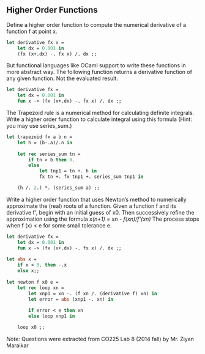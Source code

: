 **Higher Order Functions**
-----
Define a higher order function to compute the numerical derivative of a function f at point x.
```ocaml
let derivative fx x = 
	let dx = 0.001 in 
	(fx (x+.dx) -. fx x) /. dx ;;
```

But functional languages like OCaml support to write these functions in more abstract way. 
The following function returns a derivative function of any given function. Not the evaluated result.
```ocaml
let derivative fx =
	let dx = 0.001 in
	fun x -> (fx (x+.dx) -. fx x) /. dx ;;
```

The Trapezoid rule is a numerical method for calculating definite integrals.
Write a higher order function to calculate integral using this formula (Hint: you may use series_sum.)

```ocaml
let trapezoid fx a b n =
	let h = (b-.a)/.n in
	
	let rec series_sum tn =
		if tn > b then 0.
		else 
			let tnp1 = tn +. h in
			fx tn +. fx tnp1 +. series_sum tnp1 in

    (h /. 2.) *. (series_sum a) ;;
```
Write a higher order function that uses Newton’s method to numerically approximate the (real) roots of a function. Given a function f and its derivative f', begin with an initial guess of x0. Then successively refine the approximation using the formula
*x(n+1) = xn - f(xn)/f'(xn)*
The process stops when f (x) < e for some small tolerance e.
```ocaml
let derivative fx =
	let dx = 0.001 in
	fun x -> (fx (x+.dx) -. fx x) /. dx ;;
	
let abs x = 
	if x < 0. then -.x
	else x;;
 
let newton f x0 e = 
	let rec loop xn = 
		let xnp1 = xn -. (f xn /. (derivative f) xn) in
		let error = abs (xnp1 -. xn) in
		
		if error < e then xn
		else loop xnp1 in

	loop x0 ;;
```

*Note:*
Questions were extracted from CO225 Lab 8 (2014 fall) by Mr. Ziyan Maraikar 